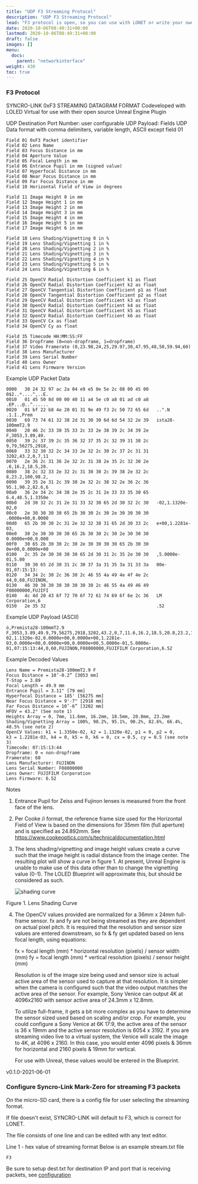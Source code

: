 ```yaml
---
title: "UDP F3 Streaming Protocol"
description: "UDP F3 Streaming Protocol"
lead: "F3 protocol is open, so you can use with LONET or write your own UDP interface"
date: 2020-10-06T08:49:31+00:00
lastmod: 2020-10-06T08:49:31+00:00
draft: false
images: []
menu:
  docs:
    parent: "networkinterface"
weight: 430
toc: true
---
```


### F3 Protocol

SYNCRO-LINK 0xF3 STREAMING DATAGRAM FORMAT
Codeveloped with LOLED Virtual for use with their open source Unreal Engine Plugin

UDP Destination Port Number: user configurable
UDP Payload: Fields
UDP Data format with comma delimiters, variable length, ASCII except field 01

    Field 01 0xF3 Packet identifier
    Field 02 Lens Name
    Field 03 Focus Distance in mm
    Field 04 Aperture Value
    Field 05 Focal Length in mm
    Field 06 Entrance Pupil in mm (signed value)
    Field 07 Hyperfocal Distance in mm 
    Field 08 Near Focus Distance in mm 
    Field 09 Far Focus Distance in mm
    Field 10 Horizontal Field of View in degrees 

    Field 11 Image Height 0 in mm 	
    Field 12 Image Height 1 in mm
    Field 13 Image Height 2 in mm
    Field 14 Image Height 3 in mm
    Field 15 Image Height 4 in mm
    Field 16 Image Height 5 in mm
    Field 17 Image Height 6 in mm

    Field 18 Lens Shading/Vignetting 0 in %
    Field 19 Lens Shading/Vignetting 1 in %
    Field 20 Lens Shading/Vignetting 2 in %
    Field 21 Lens Shading/Vignetting 3 in %
    Field 22 Lens Shading/Vignetting 4 in %
    Field 23 Lens Shading/Vignetting 5 in %
    Field 24 Lens Shading/Vignetting 6 in %

    Field 25 OpenCV Radial Distortion Coefficient k1 as float
    Field 26 OpenCV Radial Distortion Coefficient k2 as float
    Field 27 OpenCV Tangential Distortion Coefficient p1 as float
    Field 28 OpenCV Tangential Distortion Coefficient p2 as float
    Field 29 OpenCV Radial Distortion Coefficient k3 as float
    Field 30 OpenCV Radial Distortion Coefficient k4 as float
    Field 31 OpenCV Radial Distortion Coefficient k5 as float
    Field 32 OpenCV Radial Distortion Coefficient k6 as float
    Field 33 OpenCV Cx as float
    Field 34 OpenCV Cy as float

    Field 35 Timecode HH:MM:SS:FF
    Field 36 Dropframe (0=non-dropframe, 1=dropframe)
    Field 37 Video Framerate (0,23.98,24,25,29.97,30,47.95,48,50,59.94,60)
    Field 38 Lens Manufacturer
    Field 39 Lens Serial Number
    Field 40 Lens Owner
    Field 41 Lens Firmware Version


Example UDP Packet Data 

    0000   30 24 32 97 ac 2a 04 e9 e5 0e 5e 2c 08 00 45 00   0$2..*....^,..E.
    0010   01 45 50 8d 00 00 40 11 a4 5e c0 a8 01 ad c0 a8   .EP...@..^......
    0020   01 bf 22 b8 4e 20 01 31 9e 49 f3 2c 50 72 65 6d   ..".N .1.I.,Prem
    0030   69 73 74 61 32 38 2d 31 30 30 6d 6d 54 32 2e 39   ista28-100mmT2.9
    0040   20 46 2c 33 30 35 33 2c 33 2e 38 39 2c 34 39 2e    F,3053,3.89,49.
    0050   39 2c 37 39 2c 35 36 32 37 35 2c 32 39 31 38 2c   9,79,56275,2918,
    0060   33 32 30 32 2c 34 33 2e 32 2c 30 2c 37 2c 31 31   3202,43.2,0,7,11
    0070   2e 36 2c 31 36 2e 32 2c 31 38 2e 35 2c 32 30 2e   .6,16.2,18.5,20.
    0080   38 2c 32 33 2e 32 2c 31 30 30 2c 39 38 2e 32 2c   8,23.2,100,98.2,
    0090   39 35 2e 31 2c 39 30 2e 32 2c 38 32 2e 36 2c 36   95.1,90.2,82.6,6
    00a0   36 2e 34 2c 34 38 2e 35 2c 31 2e 33 33 35 30 65   6.4,48.5,1.3350e
    00b0   2d 30 32 2c 31 2e 31 33 32 30 65 2d 30 32 2c 30   -02,1.1320e-02,0
    00c0   2e 30 30 30 30 65 2b 30 30 2c 30 2e 30 30 30 30   .0000e+00,0.0000
    00d0   65 2b 30 30 2c 31 2e 32 32 38 31 65 2d 30 33 2c   e+00,1.2281e-03,
    00e0   30 2e 30 30 30 30 65 2b 30 30 2c 30 2e 30 30 30   0.0000e+00,0.000
    00f0   30 65 2b 30 30 2c 30 2e 30 30 30 30 65 2b 30 30   0e+00,0.0000e+00
    0100   2c 35 2e 30 30 30 30 65 2d 30 31 2c 35 2e 30 30   ,5.0000e-01,5.00
    0110   30 30 65 2d 30 31 2c 30 37 3a 31 35 3a 31 33 3a   00e-01,07:15:13:
    0120   34 34 2c 30 2c 36 30 2c 46 55 4a 49 4e 4f 4e 2c   44,0,60,FUJINON,
    0130   46 30 38 30 30 30 30 30 30 2c 46 55 4a 49 46 49   F08000000,FUJIFI
    0140   4c 4d 20 43 6f 72 70 6f 72 61 74 69 6f 6e 2c 36   LM Corporation,6
    0150   2e 35 32                                          .52                                               

Example UDP Payload (ASCII)

    ó,Premista28-100mmT2.9 F,3053,3.89,49.9,79,56275,2918,3202,43.2,0,7,11.6,16.2,18.5,20.8,23.2,100,98.2,95.1,90.2,82.6,66.4,48.5,1.3350e-02,1.1320e-02,0.0000e+00,0.0000e+00,1.2281e-03,0.0000e+00,0.0000e+00,0.0000e+00,5.0000e-01,5.0000e-01,07:15:13:44,0,60,FUJINON,F08000000,FUJIFILM Corporation,6.52

Example Decoded Values 

    Lens Name = Premista28-100mmT2.9 F
    Focus Distance = 10’-0.2” [3053 mm]
    T-Stop = 3.89
    Focal Length = 49.9 mm
    Entrance Pupil = 3.11" [79 mm]
    Hyperfocal Distance = 185' [56275 mm]
    Near Focus Distance = 9'-7" [2918 mm]
    Far Focus Distance = 10’-6” [3202 mm]
    HFOV = 43.2° (See note 1)
    Heights Array = 0, 7mm, 11.6mm, 16.2mm, 18.5mm, 20.8mm, 23.2mm
    Shading/Vignetting Array = 100%, 98.2%, 95.1%, 90.2%, 82.6%, 66.4%, 48.5% (see note 2)
    OpenCV Values: k1 = 1.3350e-02, k2 = 1.1320e-02, p1 = 0, p2 = 0, 
    k3 = 1.2281e-03, k4 = 0, k5 = 0, k6 = 0, cx = 0.5, cy = 0.5 (see note 3)
    Timecode: 07:15:13:44
    Dropframe: 0 = non-dropframe
    Framerate: 60
    Lens Manufacturer: FUJINON
    Lens Serial Number: F08000000
    Lens Owner: FUJIFILM Corporation
    Lens Firmware: 6.52

Notes
1.	Entrance Pupil for Zeiss and Fujinon lenses is measured from the front face of the lens. 
2.	Per Cooke /i format, the reference frame size used for the Horizontal Field of View is based on the dimensions for 35mm film (full aperture) and is specified as 24.892mm. See https://www.cookeoptics.com/s/technicaldocumentation.html
3.	The lens shading/vignetting and image height values create a curve such that the image height is radial distance from the image center. The resulting plot will show a curve in figure 1. At present, Unreal Engine is unable to make use of this data other than to change the vignetting value (0-1). The LOLED Blueprint will approximate this, but should be considered as such. 

    ![shading curve](/images/shadingcurve.png)

Figure 1. Lens Shading Curve


4.	The OpenCV values provided are normalized for a 36mm x 24mm full-frame sensor. fx and fy are not being streamed as they are dependent on actual pixel pitch.  It is required that the resolution and sensor size values are entered downstream, so fx & fy get updated based on lens focal length, using equations:

    fx = focal length (mm) * horizontal resolution (pixels) / sensor width (mm)
    fy = focal length (mm) * vertical resolution (pixels) / sensor height (mm)

    Resolution is of the image size being used and sensor size is actual active area of the sensor used to capture at that resolution. It is simpler when the camera is configured such that the video output matches the active area of the sensor. For example, Sony Venice can output 4K at 4096x2160 with sensor active area of 24.3mm x 12.8mm. 

    To utilize full-frame, it gets a bit more complex as you have to determine the sensor sized used based on scaling and/or crop. For example, you could configure a Sony Venice at 6K 17:9, the active area of the sensor is 36 x 19mm and the active sensor resolution is 6054 x 3192. If you are streaming video live to a virtual system, the Venice will scale the image to 4K, at 4096 x 2160. In this case, you would enter 4096 pixels & 36mm for horizontal and 2160 pixels & 19mm for vertical.

    For use with Unreal, these values would be entered in the Blueprint. 

v0.1.0-2021-06-01



### Configure Syncro-Link Mark-Zero for streaming F3 packets

On the micro-SD card, there is a config file for user selecting the streaming format.

If file doesn't exist, SYNCRO-LINK will default to F3, which is correct for LONET.

The file consists of one line and can be edited with any text editor.

Line 1 - hex value of streaming format
Below is an example stream.txt file

```plaintext
F3
```

Be sure to setup dest.txt for destination IP and port that is receiving packets, see  [configuration](/docs/gettingstarted/configuration/)